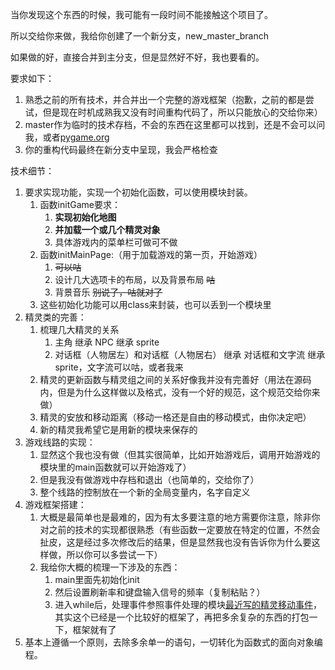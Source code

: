 当你发现这个东西的时候，我可能有一段时间不能接触这个项目了。

所以交给你来做，我给你创建了一个新分支，new_master_branch

如果做的好，直接合并到主分支，但是显然好不好，我也要看的。

要求如下：

1. 熟悉之前的所有技术，并合并出一个完整的游戏框架（抱歉，之前的都是尝试，但是现在时机成熟我又没有时间重构代码了，所以只能放心的交给你来）
2. master作为临时的技术存档，不会的东西在这里都可以找到，还是不会可以问我，或者[pygame.org](http://www.pygame.org)
3. 你的重构代码最终在新分支中呈现，我会严格检查

技术细节：

1. 要求实现功能，实现一个初始化函数，可以使用模块封装。
   1. 函数initGame要求：
      1. **实现初始化地图**
      2. **并加载一个或几个精灵对象**
      3. 具体游戏内的菜单栏可做可不做
   2. 函数initMainPage:（用于加载游戏的第一页，开始游戏）
      1. ~~可以咕~~
      2. 设计几大选项卡的布局，以及背景布局 ~~咕~~
      3. 背景音乐 ~~别说了，咕就对了~~
   3. 这些初始化功能可以用class来封装，也可以丢到一个模块里
2. 精灵类的完善：
   1. 梳理几大精灵的关系
      1. 主角 继承 NPC 继承 sprite
      2. 对话框（人物居左）和对话框（人物居右） 继承 对话框和文字流 继承 sprite，文字流可以咕，或者我来
   2. 精灵的更新函数与精灵组之间的关系好像我并没有完善好（用法在源码内，但是为什么这样做以及格式，没有一个好的规范，这个规范交给你来做）
   3. 精灵的安放和移动距离（移动一格还是自由的移动模式，由你决定吧）
   4. 新的精灵我希望它是用新的模块来保存的
3. 游戏线路的实现：
   1. 显然这个我也没有做（但其实很简单，比如开始游戏后，调用开始游戏的模块里的main函数就可以开始游戏了）
   2. 但是我没有做游戏中存档和退出（也简单的，交给你了）
   3. 整个线路的控制放在一个新的全局变量内，名字自定义
4. 游戏框架搭建：
   1. 大概是最简单也是最难的，因为有太多要注意的地方需要你注意，除非你对之前的技术的实现都很熟悉（有些函数一定要放在特定的位置，不然会扯皮，这是经过多次修改后的结果，但是显然我也没有告诉你为什么要这样做，所以你可以多尝试一下）
   2. 我给你大概的梳理一下涉及的东西：
      1. main里面先初始化init
      2. 然后设置刷新率和键盘输入信号的频率（复制粘贴？）
      3. 进入while后，处理事件参照事件处理的模块[最近写的精灵移动事件](/sprite/sprite1.py)，其实这个已经是一个比较好的框架了，再把多余复杂的东西的打包一下，框架就有了
5. 基本上遵循一个原则，去除多余单一的语句，一切转化为函数式的面向对象编程。